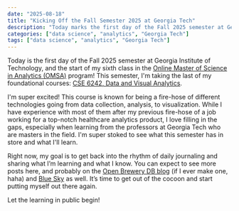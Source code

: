 ```yaml
---
date: "2025-08-18"
title: "Kicking Off the Fall Semester 2025 at Georgia Tech"
description: "Today marks the first day of the Fall 2025 semester at Georgia Institute of Technology, and the start of my sixth class in the Online Master of Science in Analytics (OMSA) program! This semester, I'm taking the last of my foundational courses: CSE 6242, Data and Visual Analytics."
categories: ["data science", "analytics", "Georgia Tech"]
tags: ["data science", "analytics", "Georgia Tech"]
---
```


Today is the first day of the Fall 2025 semester at Georgia Institute of Technology, and the start of my sixth class in the [Online Master of Science in Analytics (OMSA)](https://pe.gatech.edu/degrees/analytics) program! This semester, I'm taking the last of my foundational courses: [CSE 6242, Data and Visual Analytics](https://poloclub.github.io/cse6242-2025fall-online/).

I'm super excited! This course is known for being a fire-hose of different technologies going from data collection, analysis, to visualization. While I have experience with most of them after my previous fire-hose of a job working for a top-notch healthcare analytics product, I love filling in the gaps, especially when learning from the professors at Georgia Tech who are masters in the field. I'm super stoked to see what this semester has in store and what I'll learn.

Right now, my goal is to get back into the rhythm of daily journaling and sharing what I’m learning and what I know. You can expect to see more posts here, and probably on the [Open Brewery DB blog](https://www.openbrewerydb.org/) (if I ever make one, haha) and [Blue Sky](https://bsky.app/profile/chrisjmears.com) as well. It’s time to get out of the cocoon and start putting myself out there again.

Let the learning in public begin!
